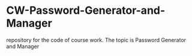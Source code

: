 # CW-Password-Generator-and-Manager
repository for the code of course work. The topic is Password Generator and Manager
